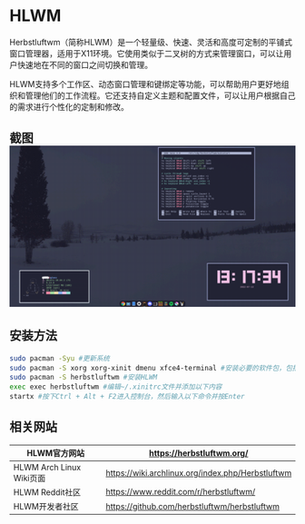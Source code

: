 # HLWM

Herbstluftwm（简称HLWM）是一个轻量级、快速、灵活和高度可定制的平铺式窗口管理器，适用于X11环境。它使用类似于二叉树的方式来管理窗口，可以让用户快速地在不同的窗口之间切换和管理。

HLWM支持多个工作区、动态窗口管理和键绑定等功能，可以帮助用户更好地组织和管理他们的工作流程。它还支持自定义主题和配置文件，可以让用户根据自己的需求进行个性化的定制和修改。

## 截图![HLWM](../img/HLWM.png)

## 安装方法

```bash
sudo pacman -Syu #更新系统
sudo pacman -S xorg xorg-xinit dmenu xfce4-terminal #安装必要的软件包，包括X Window System、dmenu、Xfce4 Terminal等
sudo pacman -S herbstluftwm #安装HLWM
exec exec herbstluftwm #编辑~/.xinitrc文件并添加以下内容
startx #按下Ctrl + Alt + F2进入控制台，然后输入以下命令并按Enter
```



## 相关网站

| HLWM官方网站             | https://herbstluftwm.org/                         |
| ------------------------ | ------------------------------------------------- |
| HLWM Arch Linux Wiki页面 | https://wiki.archlinux.org/index.php/Herbstluftwm |
| HLWM Reddit社区          | https://www.reddit.com/r/herbstluftwm/            |
| HLWM开发者社区           | https://github.com/herbstluftwm/herbstluftwm      |

